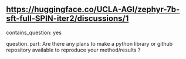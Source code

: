 ## https://huggingface.co/UCLA-AGI/zephyr-7b-sft-full-SPIN-iter2/discussions/1

contains_question: yes

question_part: Are there any plans to make a python library or github repository available to reproduce your method/results ?